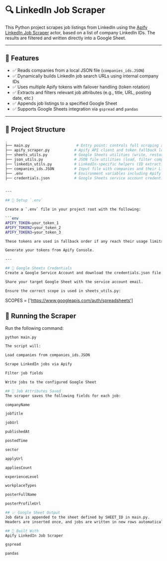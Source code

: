 # 🔍 LinkedIn Job Scraper

This Python project scrapes job listings from LinkedIn using the [Apify LinkedIn Job Scraper](https://apify.com/marketplace) actor, based on a list of company LinkedIn IDs. The results are filtered and written directly into a Google Sheet.

---

## 📌 Features

- ✅ Reads companies from a local JSON file (`companies_ids.JSON`)
- ✅ Dynamically builds LinkedIn job search URLs using internal company IDs
- ✅ Uses multiple Apify tokens with failover handling (token rotation)
- ✅ Extracts and filters relevant job attributes (e.g., title, URL, posting date, etc.)
- ✅ Appends job listings to a specified Google Sheet
- ✅ Supports Google Sheets integration via `gspread` and `pandas`

---

## 📁 Project Structure

```bash
.
├── main.py                     # Entry point: controls full scraping and writing flow
├── apify_scraper.py           # Apify API client and token fallback logic
├── sheets_utils.py            # Google Sheets utilities (write, restart, filter jobs)
├── json_utils.py              # JSON file utilities (load, filter companies)
├── linkedin_utils.py          # LinkedIn-specific helpers (ID extraction, URL building)
├── companies_ids.JSON         # Input file with companies and their LinkedIn IDs
├── .env                       # Environment variables including Apify tokens
├── credentials.json           # Google Sheets service account credentials


---

## 🔐 Setup `.env`

Create a `.env` file in your project root with the following:

```env
APIFY_TOKEN=your_token_1
APIFY_TOKEN2=your_token_2
APIFY_TOKEN3=your_token_3

These tokens are used in fallback order if any reach their usage limits.

Generate your tokens from Apify Console.

---

## 🔑 Google Sheets Credentials
Create a Google Service Account and download the credentials.json file.

Share your target Google Sheet with the service account email.

Ensure the correct scope is used in sheets_utils.py:

```
SCOPES = ['https://www.googleapis.com/auth/spreadsheets']

## 🚀 Running the Scraper
Run the following command:

```bash
python main.py

The script will:

Load companies from companies_ids.JSON

Scrape LinkedIn jobs via Apify

Filter job fields

Write jobs to the configured Google Sheet

## 🧠 Job Attributes Saved
The scraper saves the following fields for each job:

companyName

jobTitle

jobUrl

publishedAt

postedTime

sector

applyUrl

appliesCount

experienceLevel

workplaceTypes

posterFullName

posterProfileUrl

## 📈 Google Sheet Output
Job data is appended to the sheet defined by SHEET_ID in main.py.
Headers are inserted once, and jobs are written in new rows automatically.

## 🙌 Built With
Apify LinkedIn Job Scraper

gspread

pandas
